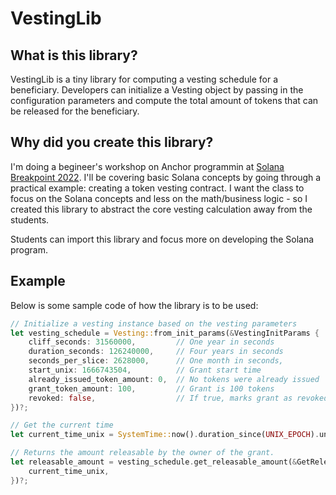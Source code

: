 # VestingLib


## What is this library?

VestingLib is a tiny library for computing a vesting schedule for a beneficiary. Developers can initialize a Vesting object by passing in the configuration parameters and compute the total amount of tokens that can be released for the beneficiary.

## Why did you create this library?

I'm doing a begineer's workshop on Anchor programmin at [Solana Breakpoint 2022](https://solana.com/breakpoint). I'll be covering basic Solana concepts by going through a practical example: creating a token vesting contract. I want the class to focus on the Solana concepts and less on the math/business logic - so I created this library to abstract the core vesting calculation away from the students.

Students can import this library and focus more on developing the Solana program.

## Example

Below is some sample code of how the library is to be used:

```rust
// Initialize a vesting instance based on the vesting parameters
let vesting_schedule = Vesting::from_init_params(&VestingInitParams {
    cliff_seconds: 31560000,         // One year in seconds
    duration_seconds: 126240000,     // Four years in seconds
    seconds_per_slice: 2628000,      // One month in seconds,
    start_unix: 1666743504,          // Grant start time
    already_issued_token_amount: 0,  // No tokens were already issued
    grant_token_amount: 100,         // Grant is 100 tokens
    revoked: false,                  // If true, marks grant as revoked
})?;

// Get the current time
let current_time_unix = SystemTime::now().duration_since(UNIX_EPOCH).unwrap().as_secs();

// Returns the amount releasable by the owner of the grant.
let releasable_amount = vesting_schedule.get_releasable_amount(&GetReleasableAmountParams{
    current_time_unix, 
})?;

```